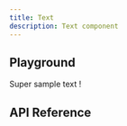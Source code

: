 ```yaml
---
title: Text
description: Text component
---
```


<script lang="ts">
    import {Text} from '$lib/index.js';
    import {docTextPropsDefs} from '$lib/components/Text/Text.props.js';
    import ApiReference from '$lib-doc/components/ApiReference.svelte';
    import Playground from '$lib-doc/components/Playground.svelte';
    import PlaygroundForm from '$lib-doc/components/PlaygroundForm.svelte';

    let props = {}
</script>

## Playground

<Playground>
    <Text slot="component" {...props}>Super sample text !</Text>
    <PlaygroundForm slot="form" bind:props schema={docTextPropsDefs} />
</Playground>

## API Reference

<ApiReference data={docTextPropsDefs}></ApiReference>
